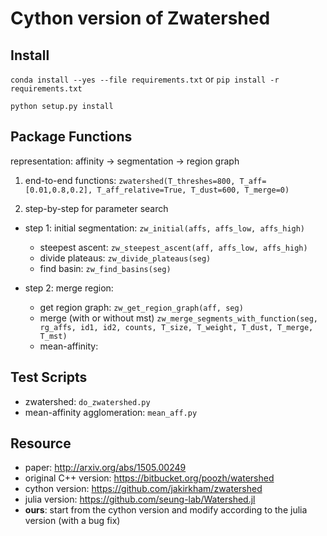 # Cython version of Zwatershed

## Install
`conda install --yes --file requirements.txt` or `pip install -r requirements.txt`

`python setup.py install`

## Package Functions
representation: affinity -> segmentation -> region graph

1. end-to-end functions:
```zwatershed(T_threshes=800, T_aff=[0.01,0.8,0.2], T_aff_relative=True, T_dust=600, T_merge=0)```

2. step-by-step for parameter search

- step 1: initial segmentation: ```zw_initial(affs, affs_low, affs_high)```
    - steepest ascent: ```zw_steepest_ascent(aff, affs_low, affs_high)```
    - divide plateaus: ```zw_divide_plateaus(seg)```
    - find basin:  ```zw_find_basins(seg)```

- step 2: merge region:  
    - get region graph: ```zw_get_region_graph(aff, seg) ```
    - merge (with or without mst)
    ```zw_merge_segments_with_function(seg, rg_affs, id1, id2, counts, T_size, T_weight, T_dust, T_merge, T_mst)``` 
    - mean-affinity: 

## Test Scripts
- zwatershed: ```do_zwatershed.py```
- mean-affinity agglomeration: ```mean_aff.py```

## Resource
- paper: http://arxiv.org/abs/1505.00249
- original C++ version: https://bitbucket.org/poozh/watershed 
- cython version: https://github.com/jakirkham/zwatershed
- julia version: https://github.com/seung-lab/Watershed.jl
- **ours**: start from the cython version and modify according to the julia
  version (with a bug fix)
